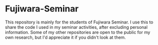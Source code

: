 # Fujiwara-Seminar
This repository is mainly for the students of Fujiwara Seminar.
I use this to share the code I used in my seminar activities, after excluding personal information.
Some of my other repositories are open to the public for my own research, but I'd appreciate it if you didn't look at them.
